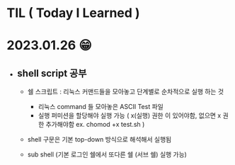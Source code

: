 # TIL ( Today I Learned )

# **2023.01.26 😁** 

- ## shell script 공부 
    - 쉘 스크립트 : 리눅스 커맨드들을 모아놓고 단계별로 순차적으로 실행 하는 것
        
        - 리눅스 command 들 모아놓은 ASCII Test 파일
        - 실행 퍼미션을 할당해야 실행 가능 ( x(실행) 권한 이 있어야함, 없으면 x 권한 추가해야함 ex. chomod +x test.sh )
    
    - shell 구문은 기본 top-down 방식으로 해석해서 실행됨 
    - sub shell (기본 로그인 쉘에서 또다른 쉘 (서브 쉘) 실행 가능)
    